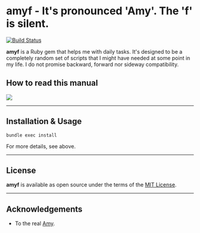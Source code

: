 
# amyf - It's pronounced 'Amy'. The 'f' is silent.

[![Build Status](https://github.com/fdiaz/amy/actions/workflows/ci.yml/badge.svg)](https://github.com/fdiaz/amy/actions)

**amyf** is a Ruby gem that helps me with daily tasks. It's designed to be a completely random set of scripts that I might have needed at some point in my life. I do not promise backward, forward nor sideway compatibility.

## How to read this manual

![](https://imgs.xkcd.com/comics/manuals_2x.png)

---

## Installation & Usage

```shell
bundle exec install
```

For more details, see above.

---

## License

**amyf** is available as open source under the terms of the [MIT License](https://opensource.org/licenses/MIT).

---

## Acknowledgements

- To the real [Amy](https://www.twoheartedyoga.com).
